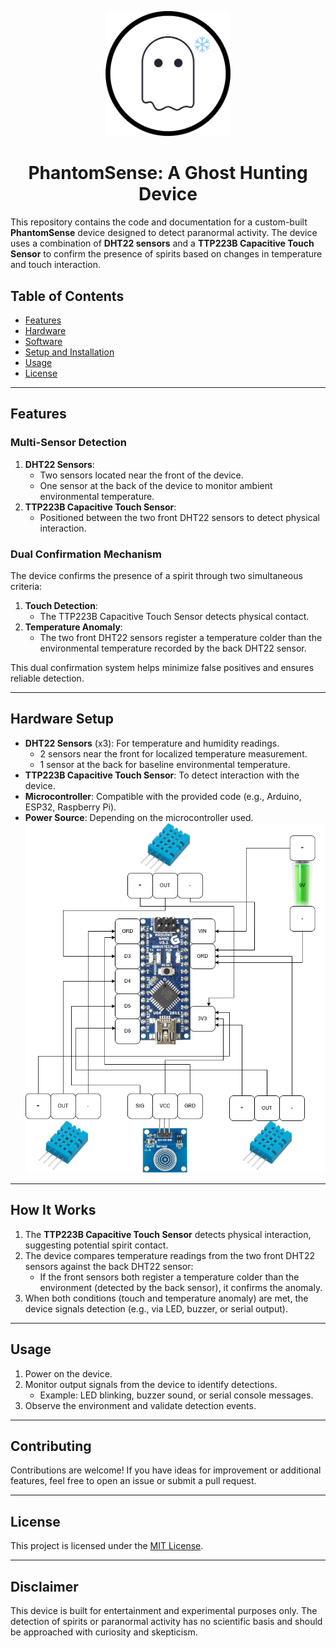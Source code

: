 <p align="center">
  <img src="logo.png" alt="Project Logo" width="200"/>
</p>

<h1 align="center">PhantomSense: A Ghost Hunting Device</h1>

This repository contains the code and documentation for a custom-built **PhantomSense** device designed to detect paranormal activity. The device uses a combination of **DHT22 sensors** and a **TTP223B Capacitive Touch Sensor** to confirm the presence of spirits based on changes in temperature and touch interaction.

## Table of Contents
- [Features](#features)
- [Hardware](#hardware)
- [Software](#software)
- [Setup and Installation](#setup-and-installation)
- [Usage](#usage)
- [License](#license)

---

## Features

### Multi-Sensor Detection
1. **DHT22 Sensors**:
   - Two sensors located near the front of the device.
   - One sensor at the back of the device to monitor ambient environmental temperature.
2. **TTP223B Capacitive Touch Sensor**:
   - Positioned between the two front DHT22 sensors to detect physical interaction.

### Dual Confirmation Mechanism
The device confirms the presence of a spirit through two simultaneous criteria:
1. **Touch Detection**:
   - The TTP223B Capacitive Touch Sensor detects physical contact.
2. **Temperature Anomaly**:
   - The two front DHT22 sensors register a temperature colder than the environmental temperature recorded by the back DHT22 sensor.

This dual confirmation system helps minimize false positives and ensures reliable detection.

---

## Hardware Setup
- **DHT22 Sensors** (x3): For temperature and humidity readings.
  - 2 sensors near the front for localized temperature measurement.
  - 1 sensor at the back for baseline environmental temperature.
- **TTP223B Capacitive Touch Sensor**: To detect interaction with the device.
- **Microcontroller**: Compatible with the provided code (e.g., Arduino, ESP32, Raspberry Pi).
- **Power Source**: Depending on the microcontroller used.
![alt text](https://github.com/MBarc/Ghost-Hunting-PhantomSense/blob/main/PhantomSenseDiagram.png)
---

## How It Works
1. The **TTP223B Capacitive Touch Sensor** detects physical interaction, suggesting potential spirit contact.
2. The device compares temperature readings from the two front DHT22 sensors against the back DHT22 sensor:
   - If the front sensors both register a temperature colder than the environment (detected by the back sensor), it confirms the anomaly.
3. When both conditions (touch and temperature anomaly) are met, the device signals detection (e.g., via LED, buzzer, or serial output).

---

## Usage
1. Power on the device.
2. Monitor output signals from the device to identify detections.
   - Example: LED blinking, buzzer sound, or serial console messages.
3. Observe the environment and validate detection events.

---

## Contributing
Contributions are welcome! If you have ideas for improvement or additional features, feel free to open an issue or submit a pull request.

---

## License
This project is licensed under the [MIT License](LICENSE).

---

## Disclaimer
This device is built for entertainment and experimental purposes only. The detection of spirits or paranormal activity has no scientific basis and should be approached with curiosity and skepticism.
